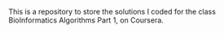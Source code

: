 This is a repository to store the solutions I coded for the class BioInformatics Algorithms Part 1, on Coursera. 

